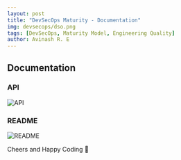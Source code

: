 ```yaml
---
layout: post
title: "DevSecOps Maturity - Documentation"
img: devsecops/dso.png
tags: [DevSecOps, Maturity Model, Engineering Quality]
author: Avinash R. E
---
```


## Documentation

### API

![API]({{site.baseurl}}/assets/img/devsecops/API.png)

### README

![README]({{site.baseurl}}/assets/img/devsecops/README.png)

Cheers and Happy Coding 🤘

